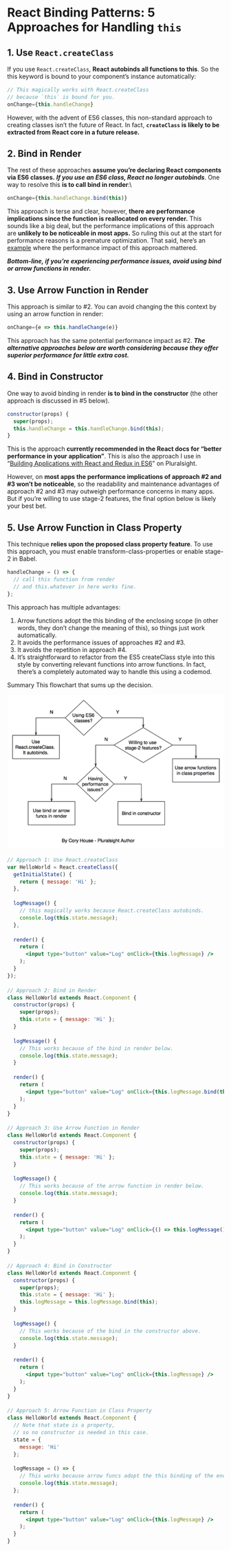 # React Binding Patterns: 5 Approaches for Handling `this`

## 1. Use ```React.createClass```

If you use ```React.createClass```, **React autobinds all functions to this**. So the this keyword is bound to your component’s instance automatically:
```jsx
// This magically works with React.createClass
// because `this` is bound for you.
onChange={this.handleChange}
```

However, with the advent of ES6 classes, this non-standard approach to creating classes isn’t the future of React. In fact, **```createClass``` is likely to be extracted from React core in a future release.**

## 2. Bind in Render

The rest of these approaches **assume you’re declaring React components via ES6 classes.** ***If you use an ES6 class, React no longer autobinds***. One way to resolve this **is to call bind in render**:\
```jsx
onChange={this.handleChange.bind(this)}
```

This approach is terse and clear, however, **there are performance implications since the function is reallocated on every render.** This sounds like a big deal, but the performance implications of this approach are **unlikely to be noticeable in most apps.** So ruling this out at the start for performance reasons is a premature optimization. That said, here’s an [example](https://medium.com/@esamatti/react-js-pure-render-performance-anti-pattern-fb88c101332f#.hv3l5i8vb) where the performance impact of this approach mattered.

***Bottom-line, if you’re experiencing performance issues, avoid using bind or arrow functions in render.***

## 3. Use Arrow Function in Render
This approach is similar to #2. You can avoid changing the this context by using an arrow function in render:
```jsx
onChange={e => this.handleChange(e)}
```

This approach has the same potential performance impact as #2.
***The alternative approaches below are worth considering because they offer superior performance for little extra cost.***

## 4. Bind in Constructor
One way to avoid binding in render **is to bind in the constructor** (the other approach is discussed in #5 below).

```jsx
constructor(props) {
  super(props);
  this.handleChange = this.handleChange.bind(this);
}
```

This is the approach **currently recommended in the React docs for “better performance in your application”**. This is also the approach I use in “[Building Applications with React and Redux in ES6](https://app.pluralsight.com/courses/react-redux-react-router-es6)” on Pluralsight.

However, on **most apps the performance implications of approach #2 and #3 won’t be noticeable**, so the readability and maintenance advantages of approach #2 and #3 may outweigh performance concerns in many apps.
But if you’re willing to use stage-2 features, the final option below is likely your best bet.

## 5. Use Arrow Function in Class Property
This technique **relies upon the proposed class property feature**. To use this approach, you must enable transform-class-properties or enable stage-2 in Babel.
```jsx
handleChange = () => {
  // call this function from render 
  // and this.whatever in here works fine.
};
```
This approach has multiple advantages:
  1. Arrow functions adopt the this binding of the enclosing scope (in other words, they don’t change the meaning of this), so things just work automatically.
  2. It avoids the performance issues of approaches #2 and #3.
  3. It avoids the repetition in approach #4.
  4. It’s straightforward to refactor from the ES5 createClass style into this style by converting relevant functions into arrow functions. In fact, there’s a completely automated way to handle this using a codemod.

  Summary
This flowchart that sums up the decision.

![](2021-12-16-14-41-46.png)

```jsx
// Approach 1: Use React.createClass
var HelloWorld = React.createClass({
  getInitialState() {
    return { message: 'Hi' };
  },

  logMessage() {
    // this magically works because React.createClass autobinds.
    console.log(this.state.message);
  },

  render() {
    return (
      <input type="button" value="Log" onClick={this.logMessage} />
    );
  }
});

// Approach 2: Bind in Render
class HelloWorld extends React.Component {
  constructor(props) {
    super(props);
    this.state = { message: 'Hi' };
  }

  logMessage() {
    // This works because of the bind in render below.
    console.log(this.state.message);
  }

  render() {
    return (
      <input type="button" value="Log" onClick={this.logMessage.bind(this)} />
    );
  }
}

// Approach 3: Use Arrow Function in Render
class HelloWorld extends React.Component {
  constructor(props) {
    super(props);
    this.state = { message: 'Hi' };
  }

  logMessage() {
    // This works because of the arrow function in render below.
    console.log(this.state.message);
  }

  render() {
    return (
      <input type="button" value="Log" onClick={() => this.logMessage()} />
    );
  }
}

// Approach 4: Bind in Constructor
class HelloWorld extends React.Component {
  constructor(props) {
    super(props);
    this.state = { message: 'Hi' };
    this.logMessage = this.logMessage.bind(this);
  }

  logMessage() {
    // This works because of the bind in the constructor above.
    console.log(this.state.message);
  }

  render() {
    return (
      <input type="button" value="Log" onClick={this.logMessage} />
    );
  }
}

// Approach 5: Arrow Function in Class Property
class HelloWorld extends React.Component {
  // Note that state is a property,
  // so no constructor is needed in this case.
  state = {
    message: 'Hi'
  };

  logMessage = () => {
    // This works because arrow funcs adopt the this binding of the enclosing scope.
    console.log(this.state.message);
  };

  render() {
    return (
      <input type="button" value="Log" onClick={this.logMessage} />
    );
  }
}
```